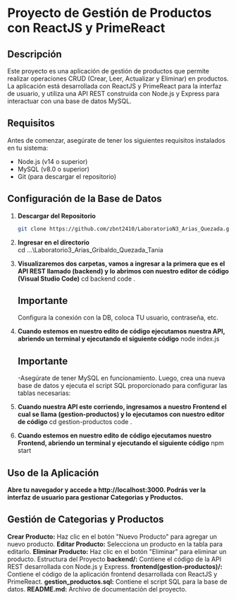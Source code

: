 # Proyecto de Gestión de Productos con ReactJS y PrimeReact

## Descripción

Este proyecto es una aplicación de gestión de productos que permite realizar operaciones CRUD (Crear, Leer, Actualizar y Eliminar) en productos. La aplicación está desarrollada con ReactJS y PrimeReact para la interfaz de usuario, y utiliza una API REST construida con Node.js y Express para interactuar con una base de datos MySQL.

## Requisitos

Antes de comenzar, asegúrate de tener los siguientes requisitos instalados en tu sistema:

- Node.js (v14 o superior)
- MySQL (v8.0 o superior)
- Git (para descargar el repositorio)

## Configuración de la Base de Datos

1. **Descargar del Repositorio**

   ```bash
   git clone https://github.com/zbnt2410/LaboratorioN3_Arias_Quezada.git

2. **Ingresar en el directorio**   
   cd ...\Laboratorio3_Arias_Gribaldo_Quezada_Tania

3. **Visualizaremos dos carpetas, vamos a ingresar a la primera que es el API REST llamado (backend) y lo abrimos con nuestro editor de código (Visual Studio Code)**
    cd backend
    code .

    ## Importante
    Configura la conexión con la DB, coloca TU usuario, contraseña, etc.
4. **Cuando estemos en nuestro edito de código ejecutamos nuestra API, abriendo un terminal y ejecutando el siguiente código**
    node index.js

    ## Importante
    -Asegúrate de tener MySQL en funcionamiento. Luego, crea una nueva base de datos y ejecuta el script SQL proporcionado para configurar las tablas necesarias:

5. **Cuando nuestra API este corriendo, ingresamos a nuestro Frontend el cual se llama (gestion-productos) y lo ejecutamos con nuestro  editor de código**
    cd gestion-productos
    code .
6. **Cuando estemos en nuestro edito de código ejecutamos nuestro Frontend, abriendo un terminal y ejecutando el siguiente código**
    npm start

## Uso de la Aplicación

**Abre tu navegador y accede a http://localhost:3000. Podrás ver la interfaz de usuario para gestionar Categorias y Productos.**

## Gestión de Categorias y Productos

**Crear Producto:** Haz clic en el botón "Nuevo Producto" para agregar un nuevo producto.
**Editar Producto:** Selecciona un producto en la tabla para editarlo.
**Eliminar Producto:** Haz clic en el botón "Eliminar" para eliminar un producto.
Estructura del Proyecto
**backend/:** Contiene el código de la API REST desarrollada con Node.js y Express.
**frontend(gestion-productos)/:** Contiene el código de la aplicación frontend desarrollada con ReactJS y PrimeReact.
**gestion_productos.sql:** Contiene el script SQL para la base de datos.
**README.md:** Archivo de documentación del proyecto.


